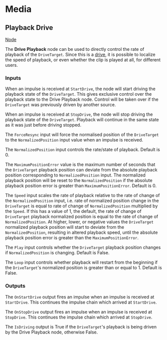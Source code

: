 # Media

<!-- panels:start -->
<!-- div:title-panel -->
## Playback Drive

<!-- div:right-panel -->
[Node](-/protoflux/_template/nodes/Root/Media/README.md#FrooxEngine.ProtoFlux.CoreNodes.PlaybackDrive ':include')

<!-- div:left-panel -->
The **Drive Playback** node can be used to directly control the rate of
playback of the `DriveTarget`. Since this is a
[drive](Drive "wikilink"), it is possible to localize the speed of
playback, or even whether the clip is played at all, for different
users.

### Inputs

When an impulse is received at `StartDrive`, the node will start driving
the playback state of the `DriveTarget`. This gives exclusive control
over the playback state to the Drive Playback node. Control will be
taken over if the `DriveTarget` was previously driven by another source.

When an impulse is received at `StopDrive`, the node will stop driving
the playback state of the `DriveTarget`. Playback will continue in the
same state as it was just before driving stopped.

The `ForceResync` input will force the normalised position of the
`DriveTarget` to the `NormalizedPosition` input value when an impulse is
received.

The `NormalizedPosition` input controls the rate/state of playback.
Default is 0.

The `MaximumPositionError` value is the maximum number of seconds that
the `DriveTarget` playback position can deviate from the absolute
playback position corresponding to `NormalizedPosition` input. The
normalized playback position will be reset to the `NormalizedPosition`
if the absolute playback position error is greater than
`MaximumPositionError`. Default is 0.

The `Speed` input scales the rate of playback relative to the rate of
change of the `NormalizedPosition` input, i.e. rate of normalized
position change in the `DriveTarget` is equal to rate of change of
`NormalizedPosition` multiplied by the `Speed`. If this has a value of
1, the default, the rate of change of `DriveTarget` playback normalized
position is equal to the rate of change of `NormalizedPosition`. At
higher, lower, or negative values the `DriveTarget` normalized playback
position will start to deviate from the `NormalizedPosition`, resulting
in altered playback speed, until the absolute playback position error is
greater than the `MaximumPositionError`.

The `Play` input controls whether the `DriveTarget` playback position
changes if `NormalizedPosition` is changing. Default is False.

The `Loop` input controls whether playback will restart from the
beginning if the `DriveTarget`'s normalized position is greater than or
equal to 1. Default is False.

### Outputs

The `OnStartDrive` output fires an impulse when an impulse is received
at `StartDrive`. This continues the impulse chain which arrived at
`StartDrive`.

The `OnStopDrive` output fires an impulse when an impulse is received at
`StopDrive`. This continues the impulse chain which arrived at
`StopDrive`.

The `IsDriving` output is True if the `DriveTarget`'s playback is being
driven by the Drive Playback node, otherwise False.
<!-- panels:end -->
